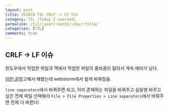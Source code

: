 ```yaml
---
layout: post
title: 201029 TIL CRLF -> LF 이슈 
category: TIL (Today I Learned)
permalink: /til/:year/:month/:day/:title/
categories: [TIL]
comments: true
---
```


## CRLF -> LF 이슈  

윈도우에서 작업한 파일과 맥에서 작업한 파일의 줄바꿈이 달라서 계속 에러가 났다. 

[이런 글](https://velog.io/@pks787/GitHub-CRLF-%EC%98%A4%EB%A5%98-%ED%95%B4%EA%B2%B0-%EB%B0%A9%EB%B2%95
)참고해서 해봤는데 webstorm에서 쉽게 바꿔줬음.

`line separators`에서 바꿔주면 되고, 이미 존재하는 파일을 바꿔주고 싶을땐 바꾸고 싶은 전체 파일 선택해서 `File > File Properties > Line separators`에서 바꿔주면 전체 다 바뀐다!
